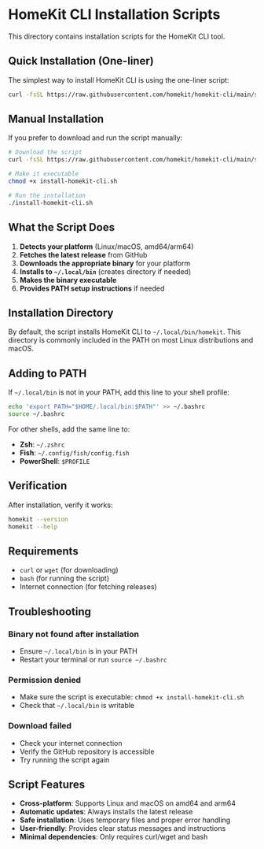 # HomeKit CLI Installation Scripts

This directory contains installation scripts for the HomeKit CLI tool.

## Quick Installation (One-liner)

The simplest way to install HomeKit CLI is using the one-liner script:

```bash
curl -fsSL https://raw.githubusercontent.com/homekit/homekit-cli/main/scripts/install-homekit-cli.sh | bash
```

## Manual Installation

If you prefer to download and run the script manually:

```bash
# Download the script
curl -fsSL https://raw.githubusercontent.com/homekit/homekit-cli/main/scripts/install-homekit-cli.sh -o install-homekit-cli.sh

# Make it executable
chmod +x install-homekit-cli.sh

# Run the installation
./install-homekit-cli.sh
```

## What the Script Does

1. **Detects your platform** (Linux/macOS, amd64/arm64)
2. **Fetches the latest release** from GitHub
3. **Downloads the appropriate binary** for your platform
4. **Installs to `~/.local/bin`** (creates directory if needed)
5. **Makes the binary executable**
6. **Provides PATH setup instructions** if needed

## Installation Directory

By default, the script installs HomeKit CLI to `~/.local/bin/homekit`. This directory is commonly included in the PATH on most Linux distributions and macOS.

## Adding to PATH

If `~/.local/bin` is not in your PATH, add this line to your shell profile:

```bash
echo 'export PATH="$HOME/.local/bin:$PATH"' >> ~/.bashrc
source ~/.bashrc
```

For other shells, add the same line to:
- **Zsh**: `~/.zshrc`
- **Fish**: `~/.config/fish/config.fish`
- **PowerShell**: `$PROFILE`

## Verification

After installation, verify it works:

```bash
homekit --version
homekit --help
```

## Requirements

- `curl` or `wget` (for downloading)
- `bash` (for running the script)
- Internet connection (for fetching releases)

## Troubleshooting

### Binary not found after installation
- Ensure `~/.local/bin` is in your PATH
- Restart your terminal or run `source ~/.bashrc`

### Permission denied
- Make sure the script is executable: `chmod +x install-homekit-cli.sh`
- Check that `~/.local/bin` is writable

### Download failed
- Check your internet connection
- Verify the GitHub repository is accessible
- Try running the script again

## Script Features

- **Cross-platform**: Supports Linux and macOS on amd64 and arm64
- **Automatic updates**: Always installs the latest release
- **Safe installation**: Uses temporary files and proper error handling
- **User-friendly**: Provides clear status messages and instructions
- **Minimal dependencies**: Only requires curl/wget and bash
